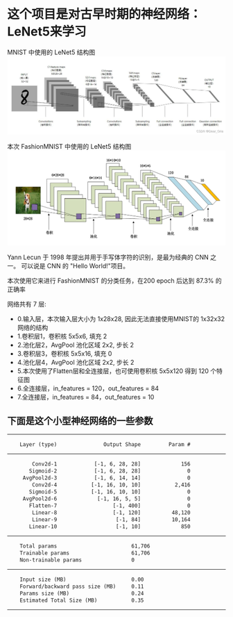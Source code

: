 # 这个项目是对古早时期的神经网络：LeNet5来学习
MNIST 中使用的 LeNet5 结构图 ![model.jpg](assets/model.jpg)

本次 FashionMNIST 中使用的 LeNet5 结构图 ![now_model.png](assets/now_model.png)

Yann Lecun 于 1998 年提出并用于手写体字符的识别，是最为经典的 CNN 之一。
可以说是 CNN 的 "Hello World!"项目。

本次使用它来进行 FashionMNIST 的分类任务，在200 epoch 后达到 87.3% 的正确率

网络共有 7 层:

* 0.输入层，本次输入层大小为 1x28x28, 因此无法直接使用MNIST的 1x32x32 网络的结构
* 1.卷积层1，卷积核 5x5x6, 填充 2
* 2.池化层2，AvgPool 池化区域 2x2, 步长 2
* 3.卷积层3，卷积核 5x5x16, 填充 0
* 4.池化层4，AvgPool 池化区域 2x2, 步长 2
* 5.本次使用了Flatten层和全连接层，也可使用卷积核 5x5x120 得到 120 个特征图
* 6.全连接层，in_features = 120，out_features = 84
* 7.全连接层，in_features = 84，out_features = 10

## 下面是这个小型神经网络的一些参数

----------------------------------------------------------------
        Layer (type)               Output Shape         Param #
----------------------------------------------------------------
            Conv2d-1            [-1, 6, 28, 28]             156
           Sigmoid-2            [-1, 6, 28, 28]               0
         AvgPool2d-3            [-1, 6, 14, 14]               0
            Conv2d-4           [-1, 16, 10, 10]           2,416
           Sigmoid-5           [-1, 16, 10, 10]               0
         AvgPool2d-6             [-1, 16, 5, 5]               0
           Flatten-7                  [-1, 400]               0
            Linear-8                  [-1, 120]          48,120
            Linear-9                   [-1, 84]          10,164
           Linear-10                   [-1, 10]             850
----------------------------------------------------------------
        Total params                        61,706
        Trainable params                    61,706
        Non-trainable params                0
----------------------------------------------------------------
        Input size (MB)                     0.00
        Forward/backward pass size (MB)     0.11
        Params size (MB)                    0.24
        Estimated Total Size (MB)           0.35
----------------------------------------------------------------
